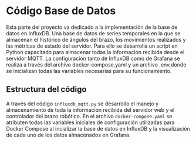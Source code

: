 # Código Base de Datos

Esta parte del proyecto va dedicado a la implementación de la base de datos en InfluxDB. Una base de datos de series temporales en la que se almacenan el histórico de ángulos del brazo, los movimientos realizados y las métricas de estado del servidor. Para ello se desarrolla un script en Python capacitado para almacenar todas la información recibida desde el servidor MQTT. La configuración tanto de InfluxDB como de Grafana se realiza a través del archivo docker-compose.yaml y un archivo .env,donde se inicializan todas las variables necesarias para su funcionamiento.

## Estructura del código

A través del código `influxdb_mqtt.py` se desarrollo el manejo y almacenamiento de toda la información recibida del servidor web y el controlador del brazo robótico. En el archivo `docker-compose.yaml` se atributen todas las variables iniciales de configuración utilizadas para Docker Compose al incializar la base de datos en InfluxDB y la visualización de cada uno de los datos almacenados en Grafana.



